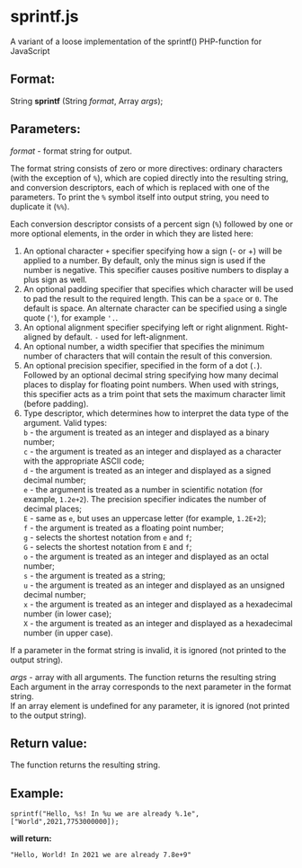 # sprintf.js
A variant of a loose implementation of the sprintf() PHP-function for JavaScript 

## Format:
String __sprintf__ (String _format_, Array _args_);

## Parameters:
_format_  - format string for output.  

The format string consists of zero or more directives: ordinary characters (with the exception of `%`),
which are copied directly into the resulting string, and conversion descriptors, each of which is
replaced with one of the parameters. To print the `%` symbol itself into output string, you need to
duplicate it (`%%`). 

Each conversion descriptor consists of a percent sign (`%`) followed by one or more optional elements,
in the order in which they are listed here:  
1) An optional character `+` specifier specifying how a sign (- or +) will be applied to a number.
   By default, only the minus sign is used if the number is negative. This specifier causes positive
   numbers to display a plus sign as well.
2) An optional padding specifier that specifies which character will be used to pad the result to the
   required length. This can be a `space` or `0`. The default is space. An alternate character can be
   specified using a single quote (`'`), for example `'.`.
3) An optional alignment specifier specifying left or right alignment. Right-aligned by default.
   `-` used for left-alignment.
4) An optional number, a width specifier that specifies the minimum number of characters that will contain
   the result of this conversion.
5) An optional precision specifier, specified in the form of a dot (`.`). Followed by an optional decimal
   string specifying how many decimal places to display for floating point numbers. When used with strings,
   this specifier acts as a trim point that sets the maximum character limit (before padding).
6) Type descriptor, which determines how to interpret the data type of the argument.
   Valid types:  
   `b` - the argument is treated as an integer and displayed as a binary number;  
   `c` - the argument is treated as an integer and displayed as a character with the appropriate ASCII code;  
   `d` - the argument is treated as an integer and displayed as a signed decimal number;  
   `e` - the argument is treated as a number in scientific notation (for example, `1.2e+2`). The precision specifier indicates the number of decimal places;   
   `E` - same as `e`, but uses an uppercase letter (for example, `1.2E+2`);  
   `f` - the argument is treated as a floating point number;  
   `g` - selects the shortest notation from `e` and `f`;  
   `G` - selects the shortest notation from `E` and `f`;  
   `o` - the argument is treated as an integer and displayed as an octal number;  
   `s` - the argument is treated as a string;  
   `u` - the argument is treated as an integer and displayed as an unsigned decimal number;  
   `x` - the argument is treated as an integer and displayed as a hexadecimal number (in lower case);  
   `X` - the argument is treated as an integer and displayed as a hexadecimal number (in upper case).  

If a parameter in the format string is invalid, it is ignored (not printed to the output string). 

_args_    - array with all arguments.
The function returns the resulting string
Each argument in the array corresponds to the next parameter in the format string.  
If an array element is undefined for any parameter, it is ignored (not printed to the output string).  

## Return value:
The function returns the resulting string. 

## Example:
`sprintf("Hello, %s! In %u we are already %.1e",["World",2021,7753000000]);`  

__will return:__  

`"Hello, World! In 2021 we are already 7.8e+9"`
